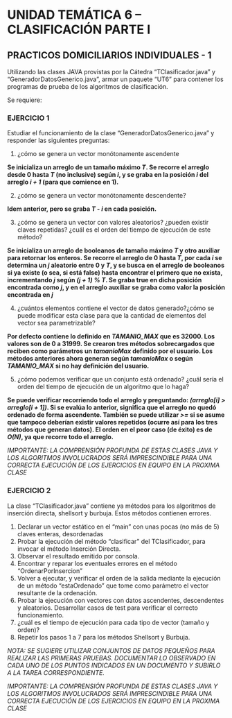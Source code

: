 # UNIDAD TEMÁTICA 6 – CLASIFICACIÓN PARTE I

## PRACTICOS DOMICILIARIOS INDIVIDUALES - 1

Utilizando las clases JAVA provistas por la Cátedra “TClasificador.java” y “GeneradorDatosGenerico.java”, armar un paquete “UT6” para contener los programas de prueba de los algoritmos de clasificación.

Se requiere:

### EJERCICIO 1
Estudiar el funcionamiento de la clase “GeneradorDatosGenerico.java” y responder las siguientes preguntas:
1. ¿cómo se genera un vector monótonamente ascendente

**Se inicializa un arreglo de un tamaño máximo _T_. Se recorre el arreglo desde 0 hasta _T_ (no inclusive) según _i_, y se graba en la posición _i_ del arreglo _i + 1_ (para que comience en 1).**

2. ¿cómo se genera un vector monótonamente descendente?

**Idem anterior, pero se graba _T - i_ en cada posición.**

3. ¿cómo se genera un vector con valores aleatorios? ¿pueden existir claves repetidas? ¿cuál es el orden del tiempo de ejecución de este método?

**Se inicializa un arreglo de booleanos de tamaño máximo _T_ y otro auxiliar para retornar los enteros. Se recorre el arreglo de 0 hasta _T_, por cada _i_ se determina un _j_ aleatorio entre 0 y _T_, y se busca en el arreglo de booleanos si ya existe (o sea, si está false) hasta encontrar el primero que no exista, incrementando _j_ según _(j + 1) % T_. Se graba true en dicha posición encontrada como _j_, y en el arreglo auxiliar se graba como valor la posición encontrada en _j_**

4. ¿cuántos elementos contiene el vector de datos generado?¿cómo se puede modificar esta clase para que la cantidad de elementos del vector sea parametrizable?

**Por defecto contiene lo definido en _TAMANIO_MAX_ que es 32000. Los valores son de 0 a 31999. Se crearon tres métodos sobrecargados que reciben como parámetros un _tamanioMax_ definido por el usuario. Los métodos anteriores ahora generan según _tamanioMax_ o según _TAMANIO_MAX_ si no hay definición del usuario.**

5. ¿cómo podemos verificar que un conjunto está ordenado? ¿cuál sería el orden del tiempo de ejecución
de un algoritmo que lo haga?

**Se puede verificar recorriendo todo el arreglo y preguntando: _(arreglo[i] > arreglo[i + 1])_. Si se evalúa lo anterior, significa que el arreglo no quedó ordenado de forma ascendente. También se puede utilizar _>=_ si se asume que tampoco deberían existir valores repetidos (ocurre así para los tres métodos que generan datos). El orden en el peor caso (de éxito) es de _O(N)_, ya que recorre todo el arreglo.**

_IMPORTANTE: LA COMPRENSIÓN PROFUNDA DE ESTAS CLASES JAVA Y LOS ALGORITMOS INVOLUCRADOS SERÁ IMPRESCINDIBLE PARA UNA CORRECTA EJECUCIÓN DE LOS EJERCICIOS EN EQUIPO EN LA PROXIMA CLASE_

### EJERCICIO 2
La clase “TClasificador.java” contiene ya métodos para los algoritmos de inserción directa, shellsort y burbuja. Estos métodos contienen errores.
1. Declarar un vector estático en el “main” con unas pocas (no más de 5) claves enteras, desordenadas
1. Probar la ejecución del método “clasificar” del TClasificador, para invocar el método Inserción Directa.
1. Observar el resultado emitido por consola.
1. Encontrar y reparar los eventuales errores en el método “OrdenarPorInsercion”
1. Volver a ejecutar, y verificar el orden de la salida mediante la ejecución de un método “estaOrdenado” que tome como parámetro el vector resultante de la ordenación.
1. Probar la ejecución con vectores con datos ascendentes, descendentes y aleatorios. Desarrollar casos de test
para verificar el correcto funcionamiento.
1. ¿cuál es el tiempo de ejecución para cada tipo de vector (tamaño y orden)?
1. Repetir los pasos 1 a 7 para los métodos Shellsort y Burbuja.

_NOTA: SE SUGIERE UTILIZAR CONJUNTOS DE DATOS PEQUEÑOS PARA REALIZAR LAS PRIMERAS PRUEBAS. DOCUMENTAR LO OBSERVADO EN CADA UNO DE LOS PUNTOS INDICADOS EN UN DOCUMENTO Y SUBIRLO A LA TAREA CORRESPONDIENTE._

_IMPORTANTE: LA COMPRENSIÓN PROFUNDA DE ESTAS CLASES JAVA Y LOS
ALGORITMOS INVOLUCRADOS SERÁ IMPRESCINDIBLE PARA UNA CORRECTA
EJECUCIÓN DE LOS EJERCICIOS EN EQUIPO EN LA PROXIMA CLASE_
